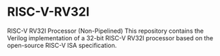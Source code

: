 # RISC-V-RV32I
RISC-V RV32I Processor (Non-Pipelined) This repository contains the Verilog implementation of a 32-bit RISC-V RV32I processor based on the open-source RISC-V ISA specification. 


